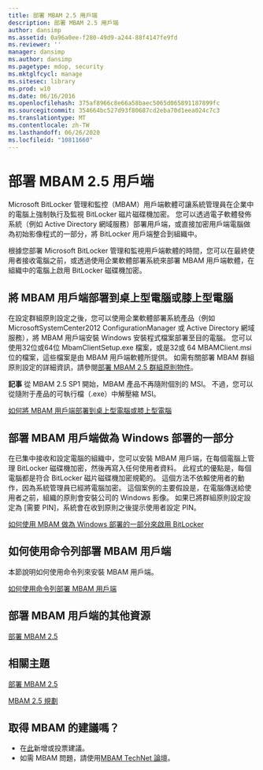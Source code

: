 ```yaml
---
title: 部署 MBAM 2.5 用戶端
description: 部署 MBAM 2.5 用戶端
author: dansimp
ms.assetid: 0a96a0ee-f280-49d9-a244-88f4147fe9fd
ms.reviewer: ''
manager: dansimp
ms.author: dansimp
ms.pagetype: mdop, security
ms.mktglfcycl: manage
ms.sitesec: library
ms.prod: w10
ms.date: 06/16/2016
ms.openlocfilehash: 375af8966c8e66a58baec5065d065891187899fc
ms.sourcegitcommit: 354664bc527d93f80687cd2eba70d1eea024c7c3
ms.translationtype: MT
ms.contentlocale: zh-TW
ms.lasthandoff: 06/26/2020
ms.locfileid: "10811660"
---
```

# 部署 MBAM 2.5 用戶端


Microsoft BitLocker 管理和監控（MBAM）用戶端軟體可讓系統管理員在企業中的電腦上強制執行及監視 BitLocker 磁片磁碟機加密。 您可以透過電子軟體發佈系統（例如 Active Directory 網域服務）部署用戶端，或直接加密用戶端電腦做為初始影像程式的一部分，將 BitLocker 用戶端整合到組織中。

根據您部署 Microsoft BitLocker 管理和監視用戶端軟體的時間，您可以在最終使用者接收電腦之前，或透過使用企業軟體部署系統來部署 MBAM 用戶端軟體，在組織中的電腦上啟用 BitLocker 磁碟機加密。

## 將 MBAM 用戶端部署到桌上型電腦或膝上型電腦


在設定群組原則設定之後，您可以使用企業軟體部署系統產品（例如 MicrosoftSystemCenter2012 ConfigurationManager 或 Active Directory 網域服務），將 MBAM 用戶端安裝 Windows 安裝程式檔案部署至目的電腦。 您可以使用32位或64位 MbamClientSetup.exe 檔案，或是32或 64 MBAMClient.msi 位的檔案，這些檔案是由 MBAM 用戶端軟體所提供。 如需有關部署 MBAM 群組原則設定的詳細資訊，請參閱[部署 MBAM 2.5 群組原則物件](deploying-mbam-25-group-policy-objects.md)。

**記事** 從 MBAM 2.5 SP1 開始，MBAM 產品不再隨附個別的 MSI。 不過，您可以從隨附于產品的可執行檔（.exe）中解壓縮 MSI。

 

[如何將 MBAM 用戶端部署到桌上型電腦或膝上型電腦](how-to-deploy-the-mbam-client-to-desktop-or-laptop-computers-mbam-25.md)

## 部署 MBAM 用戶端做為 Windows 部署的一部分


在已集中接收和設定電腦的組織中，您可以安裝 MBAM 用戶端，在每個電腦上管理 BitLocker 磁碟機加密，然後再寫入任何使用者資料。 此程式的優點是，每個電腦都是符合 BitLocker 磁片磁碟機加密規範的。 這個方法不依賴使用者的動作，因為系統管理員已經將電腦加密。 這個案例的主要假設是，在電腦傳送給使用者之前，組織的原則會安裝公司的 Windows 影像。 如果已將群組原則設定設定為 [需要 PIN]，系統會在收到原則之後提示使用者設定 PIN。

[如何使用 MBAM 做為 Windows 部署的一部分來啟用 BitLocker](how-to-enable-bitlocker-by-using-mbam-as-part-of-a-windows-deploymentmbam-25.md)

## 如何使用命令列部署 MBAM 用戶端


本節說明如何使用命令列來安裝 MBAM 用戶端。

[如何使用命令列部署 MBAM 用戶端](how-to-deploy-the-mbam-client-by-using-a-command-line.md)

## 部署 MBAM 用戶端的其他資源


[部署 MBAM 2.5](deploying-mbam-25.md)



## 相關主題


[部署 MBAM 2.5](deploying-mbam-25.md)

[MBAM 2.5 規劃](planning-for-mbam-25.md)

 
## 取得 MBAM 的建議嗎？
- 在[此](http://mbam.uservoice.com/forums/268571-microsoft-bitlocker-administration-and-monitoring)新增或投票建議。 
- 如需 MBAM 問題，請使用[MBAM TechNet 論壇](https://social.technet.microsoft.com/Forums/home?forum=mdopmbam)。
 





